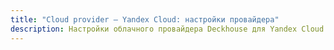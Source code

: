 ```yaml
---
title: "Cloud provider — Yandex Cloud: настройки провайдера"
description: Настройки облачного провайдера Deckhouse для Yandex Cloud.
---
```



<!-- SCHEMA -->
